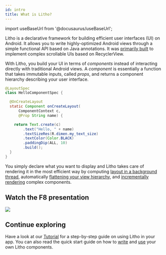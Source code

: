 ```yaml
---
id: intro
title: What is Litho?
---
```

import useBaseUrl from '@docusaurus/useBaseUrl';

Litho is a declarative framework for building efficient user interfaces (UI) on
Android. It allows you to write highly-optimized Android views through a simple
functional API based on Java annotations. It was [primarily built](/docs/uses)
to implement complex scrollable UIs based on RecyclerView.

With Litho, you build your UI in terms of *components* instead of interacting
directly with traditional Android views. A *component* is essentially a
function that takes immutable inputs, called *props*, and returns a component
hierarchy describing your user interface.

```java
@LayoutSpec
class HelloComponentSpec {

  @OnCreateLayout
  static Component onCreateLayout(
      ComponentContext c,
      @Prop String name) {

    return Text.create(c)
        .text("Hello, " + name)
        .textSizeRes(R.dimen.my_text_size)
        .textColor(Color.BLACK)
        .paddingDip(ALL, 10)
        .build();
  }
}
```

You simply declare what you want to display and Litho takes care of rendering
it in the most efficient way by computing [layout in a background
thread](/docs/asynchronous-layout), automatically [flattening your view
hierarchy](/docs/view-flattening), and [incrementally
rendering](/docs/inc-mount-architecture) complex components.

## Watch the F8 presentation

<a href="https://developers.facebook.com/videos/f8-2017/litho-a-declarative-framework-for-efficient-uis/" target="_blank">
  <img src={useBaseUrl("/static/images/f8-intro.png")} />
</a>

## Continue exploring

Have a look at our [Tutorial](/docs/tutorial) for a step-by-step guide on using
Litho in your app. You can also read the quick start guide on how to
[write](/docs/writing-components) and [use](/docs/using-components) your own
Litho components.
